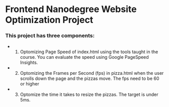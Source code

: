 # Frontend Nanodegree Website Optimization Project

### This project has three components:

* 1. Optomizing Page Speed of index.html using the tools taught in the course. You can evaluate the speed using Google PageSpeed Insights.
* 2. Optomizing the Frames per Second (fps) in pizza.html when the user scrolls down the page and the pizzas move. The fps need to be 60 or higher
* 3. Optomize the time it takes to resize the pizzas. The target is under 5ms.
